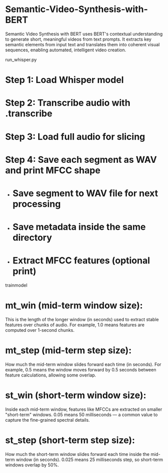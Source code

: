 # Semantic-Video-Synthesis-with-BERT
Semantic Video Synthesis with BERT uses BERT's contextual understanding to generate short, meaningful videos from text prompts. It extracts key semantic elements from input text and translates them into coherent visual sequences, enabling automated, intelligent video creation.


run_whisper.py
# Step 1: Load Whisper model
# Step 2: Transcribe audio with .transcribe 
# Step 3: Load full audio for slicing
# Step 4: Save each segment as WAV and print MFCC shape
- # Save segment to WAV file for next processing
- # Save metadata inside the same directory
- # Extract MFCC features (optional print)


trainmodel
# mt_win (mid-term window size):
This is the length of the longer window (in seconds) used to extract stable features over chunks of audio.
For example, 1.0 means features are computed over 1-second chunks.

# mt_step (mid-term step size):
How much the mid-term window slides forward each time (in seconds).
For example, 0.5 means the window moves forward by 0.5 seconds between feature calculations, allowing some overlap.

# st_win (short-term window size):
Inside each mid-term window, features like MFCCs are extracted on smaller "short-term" windows.
0.05 means 50 milliseconds — a common value to capture the fine-grained spectral details.

# st_step (short-term step size):
How much the short-term window slides forward each time inside the mid-term window (in seconds).
0.025 means 25 milliseconds step, so short-term windows overlap by 50%.
